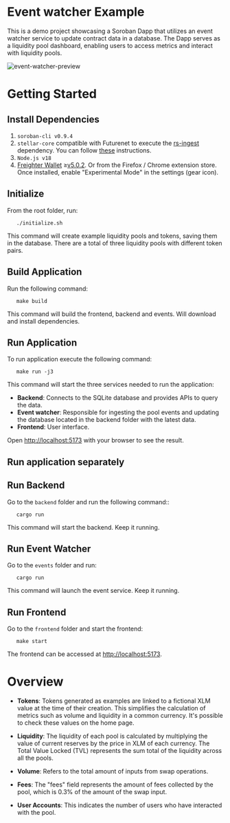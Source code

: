 # Event watcher Example

This is a demo project showcasing a Soroban Dapp that utilizes an event watcher service to update contract data in a database. The Dapp serves as a liquidity pool dashboard, enabling users to access metrics and interact with liquidity pools.

![event-watcher-preview](https://github.com/CheesecakeLabs/soroban-dapps/assets/31604209/f70a1ac7-aa6a-43c5-89ea-4d7313c95cd2)


Getting Started
===============

Install Dependencies
--------------------

1. `soroban-cli v0.9.4`
2. `stellar-core` compatible with Futurenet to execute the [rs-ingest](https://github.com/xycloo/rs-ingest) dependency. You can follow [these](https://github.com/xycloo/rs-ingest/tree/main#stellar-core-setup) instructions.
3. `Node.js v18`
4. [Freighter Wallet](https://www.freighter.app/) ≥[v5.0.2](https://github.com/stellar/freighter/releases/tag/2.9.1). Or from the Firefox / Chrome extension store. Once installed, enable "Experimental Mode" in the settings (gear icon).


Initialize
-----------
From the root folder, run:

       ./initialize.sh

This command will create example liquidity pools and tokens, saving them in the database. There are a total of three liquidity pools with different token pairs.

Build Application
-----------
Run the following command:

       make build

This command will build the frontend, backend and events. Will download and install dependencies.

Run Application
-----------
To run application execute the following command:

       make run -j3

This command will start the three services needed to run the application:
- **Backend**: Connects to the SQLite database and provides APIs to query the data.
- **Event watcher**: Responsible for ingesting the pool events and updating the database located in the backend folder with the latest data.
- **Frontend**: User interface.

Open [http://localhost:5173](http://localhost:5173) with your browser to see the result.

## Run application separately
Run Backend
-----------
Go to the `backend` folder and run the following command::

       cargo run

This command will start the backend. Keep it running.

Run Event Watcher
-----------
Go to the `events` folder and run:

       cargo run

This command will launch the event service. Keep it running.


Run Frontend
-----------
Go to the `frontend` folder and start the frontend:

       make start


The frontend can be accessed at [http://localhost:5173](http://localhost:5173). 


Overview
===============

- **Tokens**: Tokens generated as examples are linked to a fictional XLM value at the time of their creation. This simplifies the calculation of metrics such as volume and liquidity in a common currency. It's possible to check these values on the home page.

- **Liquidity**: The liquidity of each pool is calculated by multiplying the value of current reserves by the price in XLM of each currency. The Total Value Locked (TVL) represents the sum total of the liquidity across all the pools.

- **Volume**: Refers to the total amount of inputs from swap operations.

- **Fees**: The "fees" field represents the amount of fees collected by the pool, which is 0.3% of the amount of the swap input.

- **User Accounts**: This indicates the number of users who have interacted with the pool.
